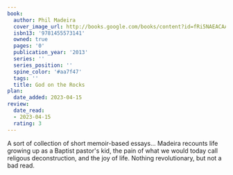 ```yaml
---
book:
  author: Phil Madeira
  cover_image_url: http://books.google.com/books/content?id=fRi5NAEACAAJ&printsec=frontcover&img=1&zoom=1&source=gbs_api
  isbn13: '9781455573141'
  owned: true
  pages: '0'
  publication_year: '2013'
  series: ''
  series_position: ''
  spine_color: '#aa7f47'
  tags: ''
  title: God on the Rocks
plan:
  date_added: 2023-04-15
review:
  date_read:
  - 2023-04-15
  rating: 3
---
```

A sort of collection of short memoir-based essays... Madeira recounts life growing up as a Baptist pastor's kid, the pain of what we would today call religous deconstruction, and the joy of life. Nothing revolutionary, but not a bad read.


